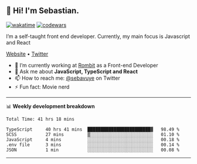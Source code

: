 ## 👋 Hi! I'm Sebastian.

[![wakatime](https://wakatime.com/badge/user/df0036c6-328a-4a39-be9b-e49417ed22a1.svg)](https://wakatime.com/@df0036c6-328a-4a39-be9b-e49417ed22a1)
[![codewars](https://www.codewars.com/users/sebavuye/badges/small)](https://www.codewars.com/users/sebavuye)

I’m a self-taught front end developer. Currently, my main focus is Javascript and React

[Website](https://sebastianvuye.be) • [Twitter](https://twitter.com/sebavuye)

- 🔭 I’m currently working at [Rombit](https://rombit.com/) as a Front-end Developer
- 💬 Ask me about **JavaScript, TypeScript and React**
- 📫 How to reach me: [@sebavuye](https://twitter.com/sebavuye) on Twitter
- ⚡ Fun fact: Movie nerd

-------

📊 **Weekly development breakdown**

<!--START_SECTION:waka-->

```text
Total Time: 41 hrs 18 mins

TypeScript     40 hrs 41 mins  ████████████████████████▓   98.49 %
SCSS           27 mins         ▒░░░░░░░░░░░░░░░░░░░░░░░░   01.10 %
JavaScript     4 mins          ░░░░░░░░░░░░░░░░░░░░░░░░░   00.18 %
.env file      3 mins          ░░░░░░░░░░░░░░░░░░░░░░░░░   00.14 %
JSON           1 min           ░░░░░░░░░░░░░░░░░░░░░░░░░   00.08 %
```

<!--END_SECTION:waka-->
-------
